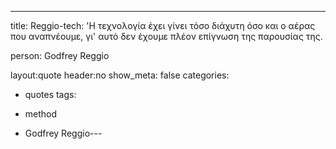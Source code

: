 ﻿---
title: Reggio-tech: 'Η τεχνολογία έχει γίνει τόσο διάχυτη όσο και ο αέρας που αναπνέουμε, γι' αυτό δεν έχουμε πλέον επίγνωση της παρουσίας της.

person: Godfrey Reggio

layout:quote
header:no
show_meta: false
categories: 
- quotes
tags:
  
- method
  
- Godfrey Reggio---